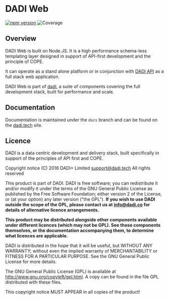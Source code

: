# DADI Web

[![npm version](https://badge.fury.io/js/%40dadi%2Fweb.svg)](https://badge.fury.io/js/%40dadi%2Fweb)&nbsp;![Coverage](https://img.shields.io/badge/Coverage-64%-yellow.svg?style=flat-square)

## Overview

DADI Web is built on Node.JS. It is a high performance schema-less templating layer designed in support of API-first development and the principle of COPE.

It can operate as a stand alone platform or in conjunction with [DADI API](https://github.com/dadi/api) as a full stack web application.

DADI Web is part of [dadi](https://github.com/dadi/), a suite of components covering the full development stack, built for performance and scale.

## Documentation

Documentation is maintained under the `docs` branch and can be found on the [dadi.tech](https://dadi.tech) site.

## Licence

DADI is a data centric development and delivery stack, built specifically in support of the principles of API first and COPE.

Copyright notice
(C) 2016 DADI+ Limited <support@dadi.tech>
All rights reserved

This product is part of DADI.
DADI is free software; you can redistribute it and/or modify
it under the terms of the GNU General Public License as
published by the Free Software Foundation; either version 2 of
the License, or (at your option) any later version ("the GPL").
**If you wish to use DADI outside the scope of the GPL, please
contact us at info@dadi.co for details of alternative licence
arrangements.**

**This product may be distributed alongside other components
available under different licences (which may not be GPL). See
those components themselves, or the documentation accompanying
them, to determine what licences are applicable.**

DADI is distributed in the hope that it will be useful,
but WITHOUT ANY WARRANTY; without even the implied warranty of
MERCHANTABILITY or FITNESS FOR A PARTICULAR PURPOSE.  See the
GNU General Public License for more details.

The GNU General Public License (GPL) is available at
http://www.gnu.org/copyleft/gpl.html.
A copy can be found in the file GPL distributed with
these files.

This copyright notice MUST APPEAR in all copies of the product!
